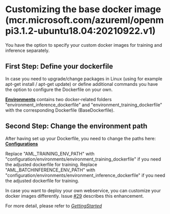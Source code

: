 # Customizing the base docker image (mcr.microsoft.com/azureml/openmpi3.1.2-ubuntu18.04:20210922.v1) 
You have the option to specify your custom docker images for training and inference separately.

## First Step: Define your dockerfile
In case you need to upgrade/change packages in Linux (using for example apt-get install / apt-get update) or define additional commands you have the option to configure the Dockerfile on your own.

**[Environments](../../configuration/environments/)** contains two docker-related folders "environment_inference_dockerfile" and "environment_training_dockerfile" with the corresponding Dockerfile (BaseDockerfile). 

## Second Step: Change the environment path
After having set up your Dockerfile, you need to change the paths here: **[Configurations](../../configuration/configuration-aml.variables.yml)**

Replace "AML_TRAINING_ENV_PATH" with "configuration/environments/environment_training_dockerfile" if you need the adjusted dockerfile for training.
Replace "AML_BATCHINFERENCE_ENV_PATH" with "configuration/environments/environment_inference_dockerfile" if you need the adjusted dockerfile for training.

In case you want to deploy your own webservice, you can customize your docker images differently. Issue [#29](https://github.com/microsoft/dstoolkit-mlops-base/issues/29) describes this enhancement.

For more detail, please refer to *[GettingStarted](GettingStarted.md)*
